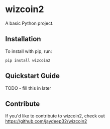 wizcoin2
======

A basic Python project.

Installation
------------

To install with pip, run:

    pip install wizcoin2

Quickstart Guide
----------------

TODO - fill this in later

Contribute
----------

If you'd like to contribute to wizcoin2, check out https://github.com/jaydeep32/wizcoin2
